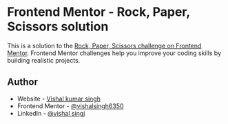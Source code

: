 # Frontend Mentor - Rock, Paper, Scissors solution

This is a solution to the [Rock, Paper, Scissors challenge on Frontend Mentor](https://www.frontendmentor.io/challenges/rock-paper-scissors-game-pTgwgvgH). Frontend Mentor challenges help you improve your coding skills by building realistic projects. 




## Author

- Website - [Vishal kumar singh](https://portfolio-vishalsingh.web.app/)
- Frontend Mentor - [@vishalsingh6350](https://www.frontendmentor.io/profile/vishalsingh6350)
- LinkedIn - [@vishal singj](www.linkedin.com/in/vishal-singh-6350)